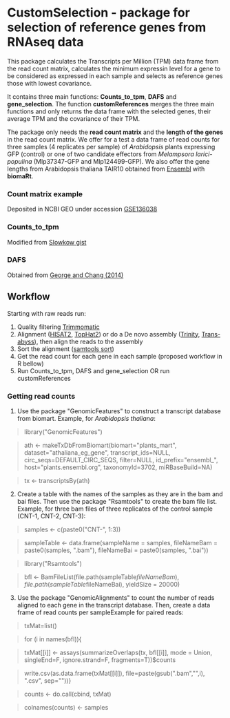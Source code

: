 # CustomSelection - package for selection of reference genes from RNAseq data

This package calculates the Transcripts per Million (TPM) data frame from the read count matrix, calculates the minimum expressin level for a gene to be considered as expressed in each sample and selects as reference genes those with lowest covariance.

It contains three main functions: __Counts_to_tpm__, __DAFS__ and __gene_selection__. The function __customReferences__ merges the three main functions and only returns the data frame with the selected genes, their average TPM and the covariance of their TPM.

The package only needs the __read count matrix__ and the __length of the genes__ in the read count matrix.
We offer for a test a data frame of read counts for three samples (4 replicates per sample) of *Arabidopsis* plants expressing GFP (control) or one of two candidate effectors from *Melampsora larici-populina* (Mlp37347-GFP and Mlp124499-GFP). We also offer the gene lengths from Arabidopsis thaliana TAIR10 obtained from [Ensembl](plants.ensembl.org) with __biomaRt__.

### Count matrix example
Deposited in NCBI GEO under accession [GSE136038](https://www.ncbi.nlm.nih.gov/geo/query/acc.cgi?acc=GSE136038)

### Counts_to_tpm
Modified from [Slowkow gist](https://gist.github.com/slowkow/c6ab0348747f86e2748b)

### DAFS
Obtained from [George and Chang (2014)](doi:10.1186/1471-2105-15-92)

## Workflow

Starting with raw reads run:
1. Quality filtering [Trimmomatic](http://www.usadellab.org/cms/?page=trimmomatic)
2. Alignment ([HISAT2](https://ccb.jhu.edu/software/hisat2/index.shtml), [TopHat2](https://ccb.jhu.edu/software/tophat/index.shtml)) or do a De novo assembly ([Trinity](https://github.com/trinityrnaseq/trinityrnaseq/wiki), [Trans-abyss](https://github.com/bcgsc/transabyss)), then align the reads to the assembly
3. Sort the alignment ([samtools sort](http://samtools.sourceforge.net/))
4. Get the read count for each gene in each sample (proposed workflow in R bellow)
5. Run Counts_to_tpm, DAFS and gene_selection OR run customReferences


### Getting read counts

1. Use the package "GenomicFeatures" to construct a transcript database from biomart. Example, for _Arabidopsis thaliana_:

> library("GenomicFeatures")

> ath <- makeTxDbFromBiomart(biomart="plants_mart",
                        dataset="athaliana_eg_gene",
                        transcript_ids=NULL,
                        circ_seqs=DEFAULT_CIRC_SEQS,
                        filter=NULL,
                        id_prefix="ensembl_",
                        host="plants.ensembl.org",
                        taxonomyId=3702,
                        miRBaseBuild=NA)

> tx <- transcriptsBy(ath)

2. Create a table with the names of the samples as they are in the bam and bai files. Then use the package "Rsamtools" to create the bam file list. Example, for three bam files of three replicates of the control sample (CNT-1, CNT-2, CNT-3):

> samples <- c(paste0("CNT-", 1:3))

> sampleTable <- data.frame(sampleName = samples, fileNameBam = paste0(samples, ".bam"), fileNameBai = paste0(samples, ".bai"))

> library("Rsamtools")

> bfl <- BamFileList(file.path(sampleTable$fileNameBam), file.path(sampleTable$fileNameBai), yieldSize = 20000)

3. Use the package "GenomicAlignments" to count the number of reads aligned to each gene in the transcript database. Then, create a data frame of read counts per sampleExample for paired reads:

> txMat=list()

> for (i in names(bfl)){

> txMat[[i]] <- assays(summarizeOverlaps(tx, bfl[[i]], mode = Union, singleEnd=F, ignore.strand=F, fragments=T))$counts
  
> write.csv(as.data.frame(txMat[[i]]), file=paste(gsub(".bam","",i), ".csv", sep=""))}

> counts <- do.call(cbind, txMat)

> colnames(counts) <- samples
